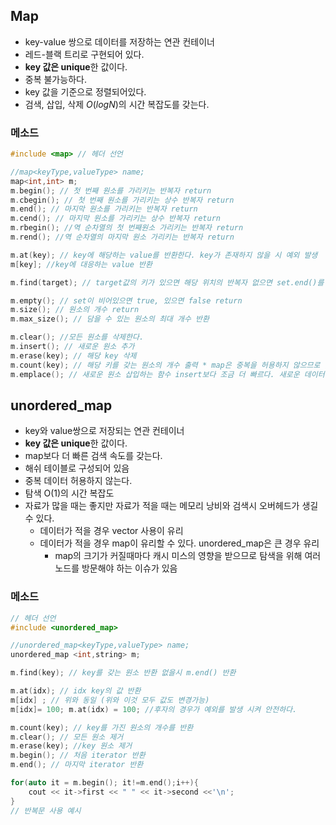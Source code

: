 ## Map
- key-value 쌍으로 데이터를 저장하는 연관 컨테이너
- 레드-블랙 트리로 구현되어 있다.
- **key 값은 unique**한 값이다.
- 중복 불가능하다.
- key 값을 기준으로 정렬되어있다.
- 검색, 삽입, 삭제 $O(logN)$의 시간 복잡도를 갖는다.

### 메소드

``` C++
#include <map> // 헤더 선언

//map<keyType,valueType> name;
map<int,int> m;
m.begin(); // 첫 번째 원소를 가리키는 반복자 return
m.cbegin(); // 첫 번째 원소를 가리키는 상수 반복자 return
m.end(); // 마지막 원소를 가리키는 반복자 return
m.cend(); // 마지막 원소를 가리키는 상수 반복자 return
m.rbegin(); //역 순차열의 첫 번째원소 가리키는 반복자 return
m.rend(); //역 순차열의 마지막 원소 가리키는 반복자 return

m.at(key); // key에 해당하는 value를 반환한다. key가 존재하지 않을 시 예외 발생
m[key]; //key에 대응하는 value 반환

m.find(target); // target값의 키가 있으면 해당 위치의 반복자 없으면 set.end()를 반환한다.

m.empty(); // set이 비어있으면 true, 있으면 false return
m.size(); // 원소의 개수 return
m.max_size(); // 담을 수 있는 원소의 최대 개수 반환

m.clear(); //모든 원소를 삭제한다.
m.insert(); // 새로운 원소 추가
m.erase(key); // 해당 key 삭제
m.count(key); // 해당 키를 갖는 원소의 개수 출력 * map은 중복을 허용하지 않으므로 있으면 1 없으면 0 출력
m.emplace(); // 새로운 원소 삽입하는 함수 insert보다 조금 더 빠르다. 새로운 데이터를 생성하는데 필요한 인수를 직접 전달할 수 있는 장점 
```
## unordered_map
- key와 value쌍으로 저장되는 연관 컨테이너
- **key 값은 unique**한 값이다.
- map보다 더 빠른 검색 속도를 갖는다.
- 해쉬 테이블로 구성되어 있음
- 중복 데이터 허용하지 않는다.
- 탐색 O(1)의 시간 복잡도
- 자료가 많을 때는 좋지만 자료가 적을 때는 메모리 낭비와 검색시 오버헤드가 생길 수 있다.
  - 데이터가 적을 경우 vector 사용이 유리
  - 데이터가 적을 경우 map이 유리할 수 있다. unordered_map은 큰 경우 유리
    - map의 크기가 커질때마다 캐시 미스의 영향을 받으므로 탐색을 위해 여러 노드를 방문해야 하는 이슈가 있음


### 메소드
```c++
// 헤더 선언
#include <unordered_map>

//unordered_map<keyType,valueType> name;
unordered_map <int,string> m;

m.find(key); // key를 갖는 원소 반환 없을시 m.end() 반환

m.at(idx); // idx key의 값 반환
m[idx] ; // 위와 동일 (위와 이것 모두 값도 변경가능)
m[idx]= 100; m.at(idx) = 100; //후자의 경우가 예외를 발생 시켜 안전하다.

m.count(key); // key를 가진 원소의 개수를 반환
m.clear(); // 모든 원소 제거
m.erase(key); //key 원소 제거
m.begin(); // 처음 iterator 반환
m.end(); // 마지막 iterator 반환

for(auto it = m.begin(); it!=m.end();i++){
	cout << it->first << " " << it->second <<'\n';
}
// 반복문 사용 예시

```
